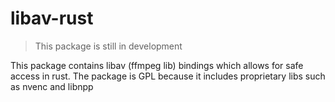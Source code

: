 # libav-rust

> This package is still in development

This package contains libav (ffmpeg lib) bindings which allows for safe access in rust. The package is GPL because it
includes proprietary libs such as nvenc and libnpp
